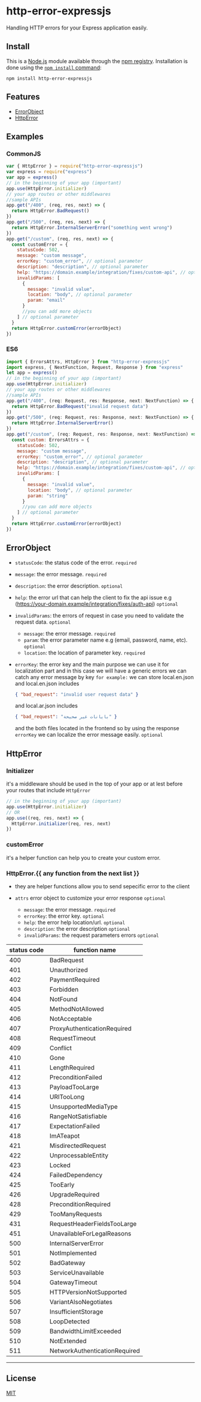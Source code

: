 # http-error-expressjs

Handling HTTP errors for your Express application easily.

## Install

This is a [Node.js](https://nodejs.org/en/) module available through the
[npm registry](https://www.npmjs.com/). Installation is done using the
[`npm install` command](https://docs.npmjs.com/getting-started/installing-npm-packages-locally):

```console
npm install http-error-expressjs
```

## Features

- [ErrorObject](#errorobject)
- [HttpError](#httperror)

## Examples

### CommonJS

```js
var { HttpError } = require("http-error-expressjs")
var express = require("express")
var app = express()
// in the beginning of your app (important)
app.use(HttpError.initializer)
// your app routes or other middlewares
//sample APIs
app.get("/400", (req, res, next) => {
  return HttpError.BadRequest()
})
app.get("/500", (req, res, next) => {
  return HttpError.InternalServerError("something went wrong")
})
app.get("/custom", (req, res, next) => {
  const customError = {
    statusCode: 502,
    message: "custom message",
    errorKey: "custom_error", // optional parameter
    description: "description", // optional parameter
    help: "https://domain.example/integration/fixes/custom-api", // optional parameter
    invalidParams: [
      {
        message: "invalid value",
        location: "body", // optional parameter
        param: "email"
      }
      //you can add more objects
    ] // optional parameter
  }
  return HttpError.customError(errorObject)
})
```

### ES6

```js
import { ErrorsAttrs, HttpError } from "http-error-expressjs"
import express, { NextFunction, Request, Response } from "express"
let app = express()
// in the beginning of your app (important)
app.use(HttpError.initializer)
// your app routes or other middlewares
//sample APIs
app.get("/400", (req: Request, res: Response, next: NextFunction) => {
  return HttpError.BadRequest("invalid request data")
})
app.get("/500", (req: Request, res: Response, next: NextFunction) => {
  return HttpError.InternalServerError()
})
app.get("/custom", (req: Request, res: Response, next: NextFunction) => {
  const custom: ErrorsAttrs = {
    statusCode: 502,
    message: "custom message",
    errorKey: "custom_error", // optional parameter
    description: "description", // optional parameter
    help: "https://domain.example/integration/fixes/custom-api", // optional parameter
    invalidParams: [
      {
        message: "invalid value",
        location: "body", // optional parameter
        param: "string"
      }
      //you can add more objects
    ] // optional parameter
  }
  return HttpError.customError(errorObject)
})
```

## ErrorObject

- `statusCode`: the status code of the error. `required`
- `message`: the error message. `required`
- `description`: the error description. `optional`
- `help`: the error url that can help the client to fix the api issue e.g
  (<https://your-domain.example/integration/fixes/auth-api>) `optional`
- `invalidParams`: the errors of request in case you need to validate the
  request data. `optional`

  - `message`: the error message. `required`
  - `param`: the error parameter name e.g (email, password, name, etc). `optional`
  - `location`: the location of parameter key. `required`

- `errorKey`: the error key and the main purpose we can use it for localization part
  and in this case we will have a generic errors we can catch any error message
  by key `for example:` we can store local.en.json and local.en.json includes

  ```json
  { "bad_request": "invalid user request data" }
  ```

  and local.ar.json includes

  ```json
  { "bad_request": "بايانات غير صحيحة" }
  ```

  and the both files located in the
  frontend so by using the response `errorKey` we can localize the error message
  easily. `optional`

## HttpError

### Initializer

it's a middleware should be used in the top of your app or at lest before your
routes that include `HttpError`

```js
// in the beginning of your app (important)
app.use(HttpError.initializer)
// OR
app.use((req, res, next) => {
  HttpError.initializer(req, res, next)
})
```

### customError

it's a helper function can help you to create your custom error.

### HttpError.{{ any function from the next list }}

- they are helper functions allow you to send sepecific error to the client

- `attrs` error object to customize your error response `optional`
  - `message`: the error message. `required`
  - `errorKey`: the error key. `optional`
  - `help`: the error help location/url. `optional`
  - `description`: the error description `optional`
  - `invalidParams`: the request parameters errors `optional`

| status code | function name                 |
| ----------- | ----------------------------- |
| 400         | BadRequest                    |
| 401         | Unauthorized                  |
| 402         | PaymentRequired               |
| 403         | Forbidden                     |
| 404         | NotFound                      |
| 405         | MethodNotAllowed              |
| 406         | NotAcceptable                 |
| 407         | ProxyAuthenticationRequired   |
| 408         | RequestTimeout                |
| 409         | Conflict                      |
| 410         | Gone                          |
| 411         | LengthRequired                |
| 412         | PreconditionFailed            |
| 413         | PayloadTooLarge               |
| 414         | URITooLong                    |
| 415         | UnsupportedMediaType          |
| 416         | RangeNotSatisfiable           |
| 417         | ExpectationFailed             |
| 418         | ImATeapot                     |
| 421         | MisdirectedRequest            |
| 422         | UnprocessableEntity           |
| 423         | Locked                        |
| 424         | FailedDependency              |
| 425         | TooEarly                      |
| 426         | UpgradeRequired               |
| 428         | PreconditionRequired          |
| 429         | TooManyRequests               |
| 431         | RequestHeaderFieldsTooLarge   |
| 451         | UnavailableForLegalReasons    |
| 500         | InternalServerError           |
| 501         | NotImplemented                |
| 502         | BadGateway                    |
| 503         | ServiceUnavailable            |
| 504         | GatewayTimeout                |
| 505         | HTTPVersionNotSupported       |
| 506         | VariantAlsoNegotiates         |
| 507         | InsufficientStorage           |
| 508         | LoopDetected                  |
| 509         | BandwidthLimitExceeded        |
| 510         | NotExtended                   |
| 511         | NetworkAuthenticationRequired |

---

## License

[MIT](LICENSE)
